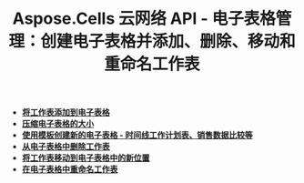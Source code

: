 ﻿---
title: Aspose.Cells 云网络 API - 电子表格管理：创建电子表格并添加、删除、移动和重命名工作表
second_title: Documen
ArticleTitle: "Spreadsheet Management: Create a Spreadsheet and add, delete, move, and rename worksheets"
linktitle: 管理
type: docs
url: /zh/management/
keywords: Spreadsheet Management, Create Spreadsheet, add worksheet, delete worksheet, move worksheet,rename worksheet
description: 关于如何利用 Aspose.Cells Cloud REST API 管理电子表格的综合指南，包括搜索和替换功能
weight: 50
kwords: Excel、Office 云、REST API、电子表格、PDF、CSV、JSON、Markdown、开发者指南、云电子表格管理、内容替换、API 文档
---
- **[将工作表添加到电子表格](https://docs.aspose.cloud/cells/add-worksheet-to-spreadsheet/)**
- **[压缩电子表格的大小](https://docs.aspose.cloud/cells/compress-spreadsheet/)**
- **[使用模板创建新的电子表格 - 时间线工作计划表、销售数据比较等](https://docs.aspose.cloud/cells/create-spreadsheet/)**
- **[从电子表格中删除工作表](https://docs.aspose.cloud/cells/delete-worksheet-from-spreadsheet/)**
- **[将工作表移动到电子表格中的新位置](https://docs.aspose.cloud/cells/move-worksheet-in-spreadsheet/)**
- **[在电子表格中重命名工作表](https://docs.aspose.cloud/cells/rename-worksheet-in-spreadsheet/)**
